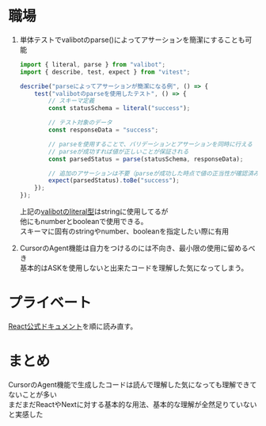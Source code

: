 # 職場

1. 単体テストでvalibotのparse()によってアサーションを簡潔にすることも可能  

    ```typescript
    import { literal, parse } from "valibot";
    import { describe, test, expect } from "vitest";

    describe("parseによってアサーションが簡潔になる例", () => {
        test("valibotのparseを使用したテスト", () => {
            // スキーマ定義
            const statusSchema = literal("success");

            // テスト対象のデータ
            const responseData = "success";

            // parseを使用することで、バリデーションとアサーションを同時に行える
            // parseが成功すれば値が正しいことが保証される
            const parsedStatus = parse(statusSchema, responseData);

            // 追加のアサーションは不要（parseが成功した時点で値の正当性が確認済み）
            expect(parsedStatus).toBe("success");
        });
    });
    ```
    上記の[valibotのliteral型](https://valibot.dev/api/literal/)はstringに使用してるが  
    他にもnumberとbooleanで使用できる。  
    スキーマに固有のstringやnumber、booleanを指定したい際に有用
2. CursorのAgent機能は自力をつけるのには不向き、最小限の使用に留めるべき  
基本的はASKを使用しないと出来たコードを理解した気になってしまう。

# プライベート
[React公式ドキュメント](https://ja.react.dev/)を順に読み直す。


# まとめ
CursorのAgent機能で生成したコードは読んで理解した気になっても理解できてないことが多い  
まだまだReactやNextに対する基本的な用法、基本的な理解が全然足りていないと実感した